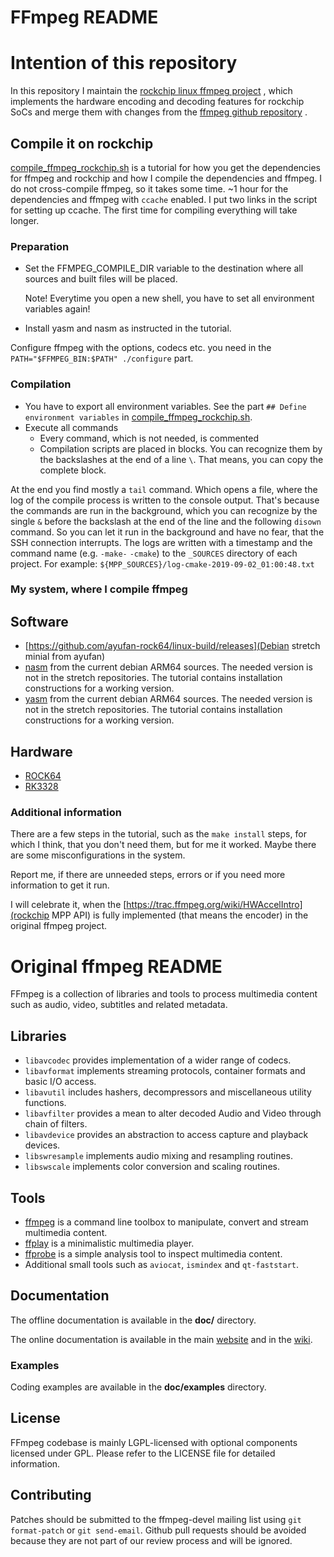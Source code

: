 FFmpeg README
=============

# Intention of this repository

In this repository I maintain the [rockchip linux ffmpeg project](https://github.com/rockchip-linux/ffmpeg) ,
which implements the hardware encoding and decoding features for rockchip SoCs and merge them with
changes from the [ffmpeg github repository](https://github.com/ffmpeg/ffmpeg) .

## Compile it on rockchip

[compile_ffmpeg_rockchip.sh](compile_ffmpeg_rockchip.sh) is a tutorial for how you get the dependencies for ffmpeg and rockchip
and how I compile the dependencies and ffmpeg. I do not cross-compile ffmpeg, so it takes some time. ~1 hour for the dependencies and ffmpeg
with `ccache` enabled. I put two links in the script for setting up ccache. The first time for compiling everything will take longer.

### Preparation

- Set the FFMPEG_COMPILE_DIR variable to the destination where all sources and built files will be placed.

	Note! Everytime you open a new shell, you have to set all environment variables again!

- Install yasm and nasm as instructed in the tutorial.

Configure ffmpeg with the options, codecs etc. you need in the `PATH="$FFMPEG_BIN:$PATH" ./configure` part.

### Compilation

- You have to export all environment variables. See the part `## Define environment variables` in [compile_ffmpeg_rockchip.sh](compile_ffmpeg_rockchip.sh).
- Execute all commands
	- Every command, which is not needed, is commented
	- Compilation scripts are placed in blocks. You can recognize them by the backslashes at the end of a line `\`.
	That means, you can copy the complete block.

At the end you find mostly a `tail` command. Which opens a file, where the log of the compile process is written to the console output.
That's because the commands are run in the background, which you can recognize by the single `&` before the backslash at the end of the line
and the following `disown` command.
So you can let it run in the background and have no fear, that the SSH connection interrupts.
The logs are written with a timestamp and the command name (e.g. `-make-` `-cmake`) to the `_SOURCES` directory of each project.
For example: `${MPP_SOURCES}/log-cmake-2019-09-02_01:00:48.txt`


### My system, where I compile ffmpeg

## Software

- [https://github.com/ayufan-rock64/linux-build/releases](Debian stretch minial from ayufan)
- [nasm](https://www.nasm.us/) from the current debian ARM64 sources. The needed version is not in the stretch repositories.
The tutorial contains installation constructions for a working version.
- [yasm](http://yasm.tortall.net/) from the current debian ARM64 sources. The needed version is not in the stretch repositories.
The tutorial contains installation constructions for a working version.

## Hardware

- [ROCK64](https://www.pine64.org/devices/single-board-computers/rock64/)
- [RK3328](http://opensource.rock-chips.com/wiki_RK3328)

### Additional information

There are a few steps in the tutorial, such as the `make install` steps, for which I think, that you don't need them, but for me
it worked. Maybe there are some misconfigurations in the system.

Report me, if there are unneeded steps, errors or if you need more information to get it run.

I will celebrate it, when the [https://trac.ffmpeg.org/wiki/HWAccelIntro](rockchip MPP API)
is fully implemented (that means the encoder) in the original ffmpeg project.

# Original ffmpeg README

FFmpeg is a collection of libraries and tools to process multimedia content
such as audio, video, subtitles and related metadata.

## Libraries

* `libavcodec` provides implementation of a wider range of codecs.
* `libavformat` implements streaming protocols, container formats and basic I/O access.
* `libavutil` includes hashers, decompressors and miscellaneous utility functions.
* `libavfilter` provides a mean to alter decoded Audio and Video through chain of filters.
* `libavdevice` provides an abstraction to access capture and playback devices.
* `libswresample` implements audio mixing and resampling routines.
* `libswscale` implements color conversion and scaling routines.

## Tools

* [ffmpeg](https://ffmpeg.org/ffmpeg.html) is a command line toolbox to
  manipulate, convert and stream multimedia content.
* [ffplay](https://ffmpeg.org/ffplay.html) is a minimalistic multimedia player.
* [ffprobe](https://ffmpeg.org/ffprobe.html) is a simple analysis tool to inspect
  multimedia content.
* Additional small tools such as `aviocat`, `ismindex` and `qt-faststart`.

## Documentation

The offline documentation is available in the **doc/** directory.

The online documentation is available in the main [website](https://ffmpeg.org)
and in the [wiki](https://trac.ffmpeg.org).

### Examples

Coding examples are available in the **doc/examples** directory.

## License

FFmpeg codebase is mainly LGPL-licensed with optional components licensed under
GPL. Please refer to the LICENSE file for detailed information.

## Contributing

Patches should be submitted to the ffmpeg-devel mailing list using
`git format-patch` or `git send-email`. Github pull requests should be
avoided because they are not part of our review process and will be ignored.
